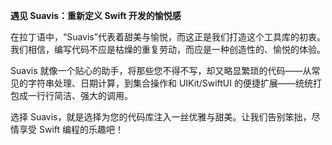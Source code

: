 **遇见 Suavis：重新定义 Swift 开发的愉悦感**

在拉丁语中，“Suavis”代表着甜美与愉悦，而这正是我们打造这个工具库的初衷。我们相信，编写代码不应是枯燥的重复劳动，而应是一种创造性的、愉悦的体验。

Suavis 就像一个贴心的助手，将那些您不得不写，却又略显繁琐的代码——从常见的字符串处理、日期计算，到集合操作和 UIKit/SwiftUI 的便捷扩展——统统打包成一行行简洁、强大的调用。

选择 Suavis，就是选择为您的代码库注入一丝优雅与甜美。让我们告别笨拙，尽情享受 Swift 编程的乐趣吧！
